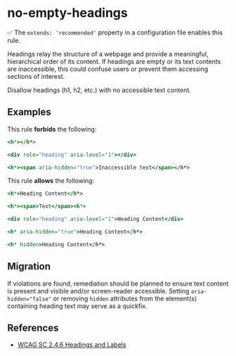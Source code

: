 # no-empty-headings

✅ The `extends: 'recommended'` property in a configuration file enables this rule.

Headings relay the structure of a webpage and provide a meaningful, hierarchical order of its content. If headings are empty or its text contents are inaccessible, this could confuse users or prevent them accessing sections of interest.

Disallow headings (h1, h2, etc.) with no accessible text content.

## Examples

This rule **forbids** the following:

```hbs
<h*></h*>
```

```hbs
<div role="heading" aria-level="1"></div>
```

```hbs
<h*><span aria-hidden="true">Inaccessible text</span></h*>
```

This rule **allows** the following:

```hbs
<h*>Heading Content</h*>
```

```hbs
<h*><span>Text</span><h*>
```

```hbs
<div role="heading" aria-level="1">Heading Content</div>
```

```hbs
<h* aria-hidden="true">Heading Content</h*>
```

```hbs
<h* hidden>Heading Content</h*>
```

## Migration

If violations are found, remediation should be planned to ensure text content is present and visible and/or screen-reader accessible. Setting `aria-hidden="false"` or removing `hidden` attributes from the element(s) containing heading text may serve as a quickfix.

## References

- [WCAG SC 2.4.6 Headings and Labels](https://www.w3.org/TR/UNDERSTANDING-WCAG20/navigation-mechanisms-descriptive.html)
